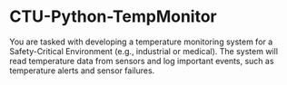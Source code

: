 # CTU-Python-TempMonitor
You are tasked with developing a temperature monitoring system for a Safety-Critical  Environment (e.g., industrial or medical). The system will read temperature data from  sensors and log important events, such as temperature alerts and sensor failures.
